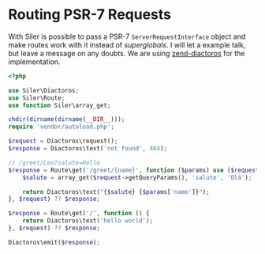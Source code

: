 # Routing PSR-7 Requests

With Siler is possible to pass a PSR-7 `ServerRequestInterface` object and make routes work with it instead of _superglobals_. I will let a example talk, but leave a message on any doubts. We are using [zend-diactoros](https://zendframework.github.io/zend-diactoros/) for the implementation.

```php
<?php

use Siler\Diactoros;
use Siler\Route;
use function Siler\array_get;

chdir(dirname(dirname(__DIR__)));
require 'vendor/autoload.php';

$request = Diactoros\request();
$response = Diactoros\text('not found', 404);

// /greet/Leo?salute=Hello
$response = Route\get('/greet/{name}', function ($params) use ($request) {
    $salute = array_get($request->getQueryParams(), 'salute', 'Olá');

    return Diactoros\text("{$salute} {$params['name']}");
}, $request) ?? $response;

$response = Route\get('/', function () {
    return Diactoros\text('hello world');
}, $request) ?? $response;

Diactoros\emit($response);
```
